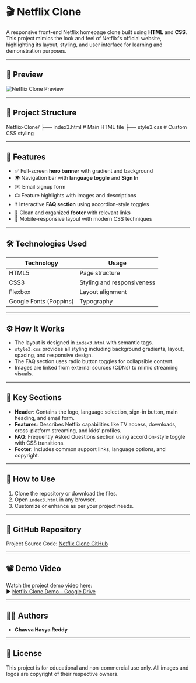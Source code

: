 # 🎬 Netflix Clone

A responsive front-end Netflix homepage clone built using **HTML** and **CSS**. This project mimics the look and feel of Netflix's official website, highlighting its layout, styling, and user interface for learning and demonstration purposes.

---

## 📸 Preview

![Netflix Clone Preview](https://www.okynemedialab.com/wp-content/uploads/2019/11/netflix-background-1024x576.jpg)

---

## 📂 Project Structure

Netflix-Clone/
├── index3.html # Main HTML file
├── style3.css # Custom CSS styling

---

## 🚀 Features

- ✅ Full-screen **hero banner** with gradient and background
- 🌍 Navigation bar with **language toggle** and **Sign In**
- ✉️ Email signup form
- 📺 Feature highlights with images and descriptions
- ❓ Interactive **FAQ section** using accordion-style toggles
- 🦶 Clean and organized **footer** with relevant links
- 📱 Mobile-responsive layout with modern CSS techniques

---

## 🛠️ Technologies Used

| Technology | Usage |
|------------|--------|
| HTML5      | Page structure |
| CSS3       | Styling and responsiveness |
| Flexbox    | Layout alignment |
| Google Fonts (Poppins) | Typography |

---

## ⚙️ How It Works

- The layout is designed in `index3.html` with semantic tags.
- `style3.css` provides all styling including background gradients, layout, spacing, and responsive design.
- The FAQ section uses radio button toggles for collapsible content.
- Images are linked from external sources (CDNs) to mimic streaming visuals.

---

## 📌 Key Sections

- **Header**: Contains the logo, language selection, sign-in button, main heading, and email form.
- **Features**: Describes Netflix capabilities like TV access, downloads, cross-platform streaming, and kids’ profiles.
- **FAQ**: Frequently Asked Questions section using accordion-style toggle with CSS transitions.
- **Footer**: Includes common support links, language options, and copyright.

---

## 📩 How to Use

1. Clone the repository or download the files.
2. Open `index3.html` in any browser.
3. Customize or enhance as per your project needs.

---

## 🔗 GitHub Repository

Project Source Code: [Netflix Clone GitHub](https://github.com/Chavva-HasyaReddy/Homepage-clone-Netflix-Bharat-intern-task3)

---

## 📽️ Demo Video

Watch the project demo video here:  
▶️ [Netflix Clone Demo – Google Drive](https://drive.google.com/file/d/11cdQ4gdgD_vVIYIcwNhg_i_Tz9nVhCh4/view?usp=sharing)

---

## 👨‍💻 Authors

- **Chavva Hasya Reddy**

---

## 📄 License

This project is for educational and non-commercial use only. All images and logos are copyright of their respective owners.
